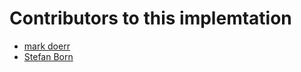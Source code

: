 # Contributors to this implemtation

- [mark doerr](mark.doerr@uni-greifswald.de)
- [Stefan Born](TU-Berlin)

